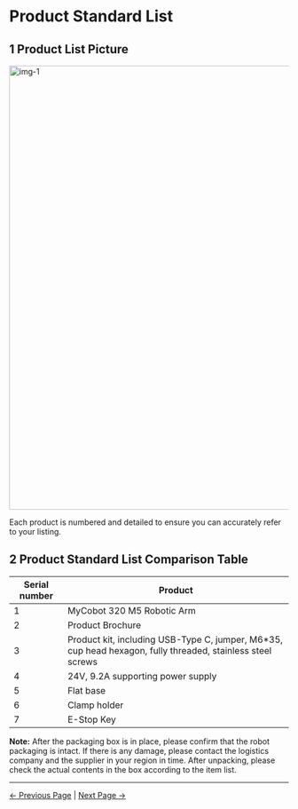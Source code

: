 # Product Standard List

## 1 Product List Picture

<img src="../../resources/4-FirstInstallAndUse/list/微信图片_20240206160327.jpg" alt="img-1" width="800" height=“auto” /> <br>

Each product is numbered and detailed to ensure you can accurately refer to your listing.

## 2 Product Standard List Comparison Table

| Serial number | Product |
|------------|-----------------|
| 1 | MyCobot 320 M5 Robotic Arm |
| 2 | Product Brochure |
| 3 | Product kit, including USB-Type C, jumper, M6*35, cup head hexagon, fully threaded, stainless steel screws |
| 4 | 24V, 9.2A supporting power supply |
| 5 | Flat base |
| 6 | Clamp holder |
| 7 | E-Stop Key |

**Note:** After the packaging box is in place, please confirm that the robot packaging is intact. If there is any damage, please contact the logistics company and the supplier in your region in time. After unpacking, please check the actual contents in the box according to the item list.

---

[← Previous Page](./4.2_320_M5_firstUse.md) | [Next Page →](./4.2.2-UNbox.md)
